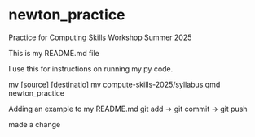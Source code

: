 # newton_practice
Practice for Computing Skills Workshop Summer 2025

This is my README.md file

I use this for instructions on running my py code. 


mv [source] [destinatio]
mv compute-skills-2025/syllabus.qmd newton_practice

Adding an example to my README.md
git add -> git commit -> git push 

made a change
